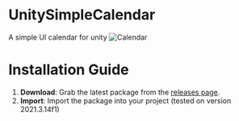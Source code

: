 # UnitySimpleCalendar
A simple UI calendar for unity
![Calendar](imag/Screenshot.png)

# Installation Guide

1. **Download**: Grab the latest package from the [releases page](https://github.com/yourusername/yourrepository/releases).
2. **Import**: Import the package into your project (tested on version 2021.3.14f1)



